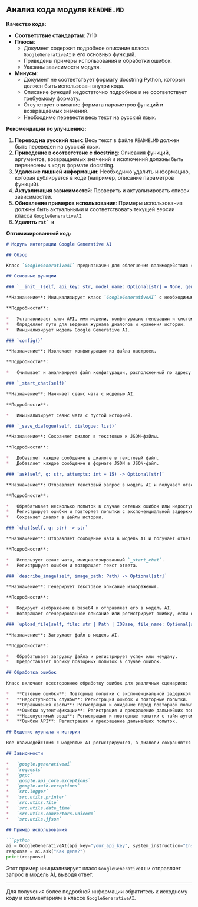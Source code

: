 ## Анализ кода модуля `README.MD`

**Качество кода:**

- **Соответствие стандартам**: 7/10
- **Плюсы**:
  - Документ содержит подробное описание класса `GoogleGenerativeAI` и его основных функций.
  - Приведены примеры использования и обработки ошибок.
  - Указаны зависимости модуля.
- **Минусы**:
  - Документ не соответствует формату docstring Python, который должен быть использован внутри кода.
  - Описание функций недостаточно подробное и не соответствует требуемому формату.
  - Отсутствует описание формата параметров функций и возвращаемых значений.
  - Необходимо перевести весь текст на русский язык.

**Рекомендации по улучшению:**

1.  **Перевод на русский язык**: Весь текст в файле `README.MD` должен быть переведен на русский язык.
2.  **Приведение в соответствие с docstring**: Описания функций, аргументов, возвращаемых значений и исключений должны быть перенесены в код в формате docstring.
3.  **Удаление лишней информации**: Необходимо удалить информацию, которая дублируется в коде (например, описание параметров функций).
4.  **Актуализация зависимостей**: Проверить и актуализировать список зависимостей.
5.  **Обновление примеров использования**: Примеры использования должны быть актуальными и соответствовать текущей версии класса `GoogleGenerativeAI`.
6.  **Удалить ````rst` и ````**

**Оптимизированный код:**

```markdown
# Модуль интеграции Google Generative AI

## Обзор

Класс `GoogleGenerativeAI` предназначен для облегчения взаимодействия с моделями Google Generative AI. Этот класс предоставляет методы для отправки запросов, обработки ответов, управления диалогами и интеграции с различными функциями AI. Он включает надежную обработку ошибок, ведение журнала и параметры конфигурации для обеспечения бесперебойной работы.

## Основные функции

### `__init__(self, api_key: str, model_name: Optional[str] = None, generation_config: Optional[Dict] = None, system_instruction: Optional[str] = None, **kwargs)`

**Назначение**: Инициализирует класс `GoogleGenerativeAI` с необходимыми конфигурациями.

**Подробности**:

*   Устанавливает ключ API, имя модели, конфигурацию генерации и системную инструкцию.
*   Определяет пути для ведения журнала диалогов и хранения истории.
*   Инициализирует модель Google Generative AI.

### `config()`

**Назначение**: Извлекает конфигурацию из файла настроек.

**Подробности**:

*   Считывает и анализирует файл конфигурации, расположенный по адресу `gs.path.src / 'ai' / 'gemini' / 'gemini.json'`.

### `_start_chat(self)`

**Назначение**: Начинает сеанс чата с моделью AI.

**Подробности**:

*   Инициализирует сеанс чата с пустой историей.

### `_save_dialogue(self, dialogue: list)`

**Назначение**: Сохраняет диалог в текстовые и JSON-файлы.

**Подробности**:

*   Добавляет каждое сообщение в диалоге в текстовый файл.
*   Добавляет каждое сообщение в формате JSON в JSON-файл.

### `ask(self, q: str, attempts: int = 15) -> Optional[str]`

**Назначение**: Отправляет текстовый запрос в модель AI и получает ответ.

**Подробности**:

*   Обрабатывает несколько попыток в случае сетевых ошибок или недоступности службы.
*   Регистрирует ошибки и повторяет попытки с экспоненциальной задержкой.
*   Сохраняет диалог в файлы истории.

### `chat(self, q: str) -> str`

**Назначение**: Отправляет сообщение чата в модель AI и получает ответ.

**Подробности**:

*   Использует сеанс чата, инициализированный `_start_chat`.
*   Регистрирует ошибки и возвращает текст ответа.

### `describe_image(self, image_path: Path) -> Optional[str]`

**Назначение**: Генерирует текстовое описание изображения.

**Подробности**:

*   Кодирует изображение в base64 и отправляет его в модель AI.
*   Возвращает сгенерированное описание или регистрирует ошибку, если операция не удалась.

### `upload_file(self, file: str | Path | IOBase, file_name: Optional[str] = None) -> bool`

**Назначение**: Загружает файл в модель AI.

**Подробности**:

*   Обрабатывает загрузку файла и регистрирует успех или неудачу.
*   Предоставляет логику повторных попыток в случае ошибок.

## Обработка ошибок

Класс включает всестороннюю обработку ошибок для различных сценариев:

*   **Сетевые ошибки**: Повторные попытки с экспоненциальной задержкой.
*   **Недоступность службы**: Регистрация ошибок и повторные попытки.
*   **Ограничения квоты**: Регистрация и ожидание перед повторной попыткой.
*   **Ошибки аутентификации**: Регистрация и прекращение дальнейших попыток.
*   **Недопустимый ввод**: Регистрация и повторные попытки с тайм-аутом.
*   **Ошибки API**: Регистрация и прекращение дальнейших попыток.

## Ведение журнала и история

Все взаимодействия с моделями AI регистрируются, а диалоги сохраняются в текстовом и JSON-форматах для будущего анализа. Это гарантирует, что все операции отслеживаются и могут быть просмотрены для отладки или аудита.

## Зависимости

*   `google.generativeai`
*   `requests`
*   `grpc`
*   `google.api_core.exceptions`
*   `google.auth.exceptions`
*   `src.logger`
*   `src.utils.printer`
*   `src.utils.file`
*   `src.utils.date_time`
*   `src.utils.convertors.unicode`
*   `src.utils.jjson`

## Пример использования

```python
ai = GoogleGenerativeAI(api_key="your_api_key", system_instruction="Instruction")
response = ai.ask("Как дела?")
print(response)
```

Этот пример инициализирует класс `GoogleGenerativeAI` и отправляет запрос в модель AI, выводя ответ.

---

Для получения более подробной информации обратитесь к исходному коду и комментариям в классе `GoogleGenerativeAI`.
